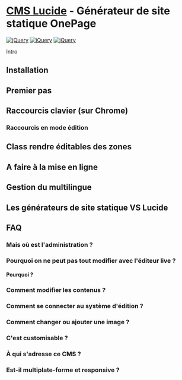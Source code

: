 # [CMS Lucide](http://www.translucide.net) - Générateur de site statique OnePage

[![jQuery](https://img.shields.io/badge/Licence-MIT-green.svg)]()
[![jQuery](https://img.shields.io/badge/PHP-7.2-lightgrey.svg?colorB=8892bf)](http://php.net/)
[![jQuery](https://img.shields.io/badge/jQuery-3.3.1-blue.svg?colorB=78cff5)](https://jquery.com/)

Intro

## Installation

## Premier pas

## Raccourcis clavier (sur Chrome)

### Raccourcis en mode édition

## Class rendre éditables des zones

## A faire à la mise en ligne

## Gestion du multilingue

## Les générateurs de site statique VS Lucide

## FAQ

### Mais où est l'administration ?

### Pourquoi on ne peut pas tout modifier avec l'éditeur live ?

#### Pourquoi ?

### Comment modifier les contenus ?

### Comment se connecter au système d'édition ?

### Comment changer ou ajouter une image ?

### C'est customisable ?

### À qui s'adresse ce CMS ?

### Est-il multiplate-forme et responsive ?

